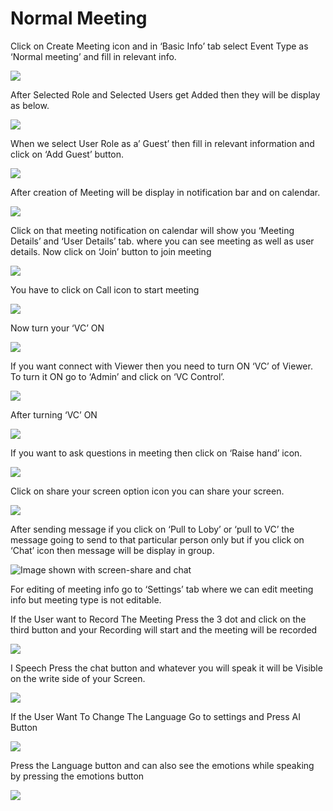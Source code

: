 # Normal Meeting

Click on Create Meeting icon and in ‘Basic Info’ tab select Event Type as ‘Normal meeting’ and fill in relevant info.

![](../../.gitbook/assets/11.png)

After Selected Role and Selected Users get Added then they will be display as below.

![](../../.gitbook/assets/12.png)

When we select User Role as a’ Guest’ then fill in relevant information and click on ‘Add Guest’ button.

![](../../.gitbook/assets/13.png)

After creation of Meeting will be display in notification bar and on calendar.

![](../../.gitbook/assets/14.png)

Click on that meeting notification on calendar will show you ‘Meeting Details’ and ‘User Details’ tab. where you can see meeting as well as user details. Now click on ‘Join’ button to join meeting

![](../../.gitbook/assets/image%20%28104%29.png)

You have to click on Call icon to start meeting

![](../../.gitbook/assets/image%20%28123%29.png)

Now turn your ‘VC’ ON

![](../../.gitbook/assets/image%20%2886%29.png)

If you want connect with Viewer then you need to turn ON ‘VC’ of Viewer. To turn it ON go to ‘Admin’ and click on ‘VC Control’.

![](../../.gitbook/assets/image%20%28165%29.png)

After turning ‘VC’ ON

![](../../.gitbook/assets/image%20%2888%29.png)

If you want to ask questions in meeting then click on ‘Raise hand’ icon.

![](../../.gitbook/assets/image%20%28185%29.png)

Click on share your screen option icon you can share your screen.

![](../../.gitbook/assets/popup_ss.png)

After sending message if you click on ‘Pull to Loby’ or ‘pull to VC’ the message going to send to that particular person only but if you click on ‘Chat’ icon then message will be display in group.

![Image shown with screen-share and chat](../../.gitbook/assets/image%20%28143%29.png)

For editing of meeting info go to ‘Settings’ tab where we can edit meeting info but meeting type is not editable.

If the User want to Record The Meeting Press the 3 dot and click on the third button and your Recording will start and the meeting will be recorded

![](../../.gitbook/assets/image%20%2867%29.png)

I Speech Press the chat button and whatever you will speak it will be Visible on the write side of your Screen.

![](../../.gitbook/assets/image%20%28214%29.png)

If the User Want To Change The Language Go to settings and Press AI Button

![](../../.gitbook/assets/image%20%2889%29.png)

Press the Language button and can also see the emotions while speaking by pressing the emotions button  
  


![](../../.gitbook/assets/image%20%2819%29.png)



